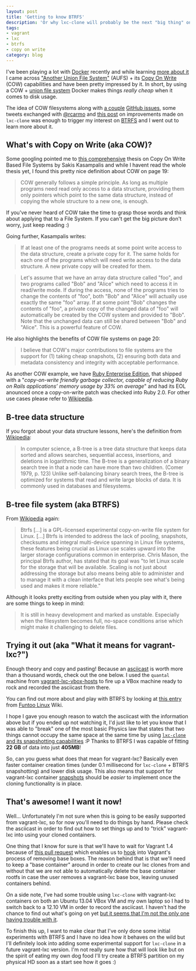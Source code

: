 ```yaml
---
layout: post
title: 'Getting to know BTRFS'
description: 'Or why lxc-clone will probably be the next "big thing" on vagrant-lxc'
tags:
- vagrant
- lxc
- btrfs
- copy on write
category: blog
---
```


I've been playing a lot with [Docker](http://docker.io) recently and while learning
[more about it](http://docs.docker.io/en/latest/terms/layer/#layers) I came across
["Another Union File System"](http://aufs.sourceforge.net/aufs.html) (AUFS) + its
[Copy On Write](http://en.wikipedia.org/wiki/Copy-on-write) (COW) capabilities and have
been pretty impressed by it. In short, by using a COW + [union file system](http://en.wikipedia.org/wiki/Union_mount)
Docker makes things _really cheap_ when it comes to disk usage.

The idea of COW filesystems along with [a couple](https://github.com/dotcloud/docker/issues/443)
[GitHub issues](https://github.com/fgrehm/vagrant-lxc/issues/81), some tweets
exchanged with [@rcarmo](https://twitter.com/rcarmo) and [this post](http://s3hh.wordpress.com/2013/05/02/lxc-improved-clone-support/)
on improvements made on `lxc-clone` was enough to trigger my interest on [BTRFS](https://btrfs.wiki.kernel.org/index.php/Main_Page)
and I went out to learn more about it.

## What's with Copy on Write (aka COW)?

Some googling pointed me to [this comprehensive](http://faif.objectis.net/download-copy-on-write-based-file-systems)
thesis on Copy On Write Based File Systems by Sakis Kasampalis and while I havent
read the whole thesis yet, I found this pretty nice definition about COW on
page 19:

> COW generally follows a simple principle. As long as multiple programs need
> read only access to a data structure, providing them only pointers which
> point to the same data structure, instead of copying the whole structure to
> a new one, is enough.

If you've never heard of COW take the time to grasp those words and think about
applying that to a File System. If you can't get the big picture don't worry, just
keep reading :)

Going further, Kasampalis writes:

> If at least one of the programs needs at some point
> write access to the data structure, create a private copy for it. The same holds
> for each one of the programs which will need write access to the data structure.
> A new private copy will be created for them.

> Let's assume that we have an array data structure called "foo", and two programs
> called "Bob" and "Alice" which need to access it in read/write mode. If during the
> access, none of the programs tries to change the contents of "foo", both "Bob" and
> "Alice" will actually use exactly the same "foo" array. If at some point "Bob"
> changes the contents of "foo", a private copy of the changed data of "foo" will
> automatically be created by the COW system and provided to "Bob". Note
> that the unchanged data can still be shared between "Bob" and "Alice". This
> is a powerful feature of COW.

He also highlights the benefits of COW file systems on page 20:

> I believe that COW's major contributions to file systems are the support for (1)
> taking cheap snapshots, (2) ensuring both data and metadata consistency and
> integrity with acceptable performance.

As another COW example, we have [Ruby Enterprise Edition](http://www.rubyenterpriseedition.com/faq.html#what_is_this),
that shipped with a "_copy-on-write friendly garbage collector, capable of reducing
Ruby on Rails applications’ memory usage by 33% on average_" and had its EOL
anounced once a copy-on-write patch was checked into Ruby 2.0. For other use
cases please refer to [Wikipedia](http://en.wikipedia.org/wiki/Copy-on-write#Other_applications_of_copy-on-write).

## B-tree data structure

If you forgot about your data structure lessons, here's the definition from [Wikipedia](http://en.wikipedia.org/wiki/B-tree):

> In computer science, a B-tree is a tree data structure that keeps data sorted and
> allows searches, sequential access, insertions, and deletions in logarithmic time.
> The B-tree is a generalization of a binary search tree in that a node can have more
> than two children. (Comer 1979, p. 123) Unlike self-balancing binary search trees,
> the B-tree is optimized for systems that read and write large blocks of data.
> It is commonly used in databases and filesystems.

## B-tree file system (aka BTRFS)

From [Wikipedia](http://en.wikipedia.org/wiki/Btrfs) again:

> Btrfs \[...\] is a GPL-licensed experimental copy-on-write file system for Linux.
> \[...\] Btrfs is intended to address the lack of pooling, snapshots, checksums
> and integral multi-device spanning in Linux file systems, these features being
> crucial as Linux use scales upward into the larger storage configurations common
> in enterprise. Chris Mason, the principal Btrfs author, has stated that its goal
> was "to let Linux scale for the storage that will be available. Scaling is not
> just about addressing the storage but also means being able to administer and
> to manage it with a clean interface that lets people see what's being used and
> makes it more reliable."

Although it looks pretty exciting from outside when you play with it, there are
some things to keep in mind:

> It is still in heavy development and marked as unstable. Especially when the
> filesystem becomes full, no-space conditions arise which might make it
> challenging to delete files.

## Trying it out (aka "What it means for vagrant-lxc?")

Enough theory and copy and pasting! Because an [asciicast](http://asciinema.org/) is
worth more than a thousand words, check out the one below. I used the `quantal`
machine from [vagrant-lxc-vbox-hosts](https://github.com/fgrehm/vagrant-lxc-vbox-hosts)
to fire up a VBox machine ready to rock and recorded the asciicast from there.

<div class="asciicast-container">
  <script type="text/javascript" src="http://asciinema.org/a/5922.js" id="asciicast-5922" async="true"></script>
</div>

<p>
  You can find out more about and play with BTRFS by looking at
  <a href="http://www.funtoo.org/BTRFS_Fun">this entry</a> from
  <a href="http://www.funtoo.org/wiki/Welcome">Funtoo Linux</a> Wiki.
</p>

I hope I gave you enough reason to watch the asciicast with the information above
but if you ended up not watching it, I'd just like to let you know that I was able
to "break" one of the most basic Physics law that states that two things cannot occupy
the same space at the same time by using [`lxc-clone` and its snapshotting capabilities](https://help.ubuntu.com/lts/serverguide/lxc.html#lxc-cloning)
:P Thanks to BTRFS I was capable of fitting **22 GB** of data into just **405MB**!

So, can you guess what does that mean for vagrant-lxc? Basically even faster container
creation times (under 0.1 millisecond for `lxc-clone` + BTRFS snapshotting) and lower
disk usage. This also means that support for vagrant-lxc container [snapshots](https://github.com/fgrehm/vagrant-lxc/issues/32)
should be _easier_ to implement once the cloning functionality is in place.

## That's awesome! I want it now!

Well... Unfortunately I'm not sure when this is going to be easily supported from
vagrant-lxc, so for now you'll need to do things by hand. Please check the asciicast
in order to find out how to set things up and to "trick" vagrant-lxc into using your
cloned containers.

One thing that I know for sure is that we'll have to wait for Vagrant 1.4 because
of [this pull request](https://github.com/mitchellh/vagrant/pull/2327) which enables
us to [hook](https://github.com/mitchellh/vagrant/pull/2327/files#diff-5d84fa7a300da3b9958d69831795c066R49)
into Vagrant's process of removing base boxes. The reason behind that is that
we'll need to keep a "base container" around in order to create our lxc clones
from and without that we are not able to automatically delete the base
container rootfs in case the user removes a vagrant-lxc base box, leaving
unused containers behind.

On a side note, I've had some trouble using `lxc-clone` with vagrant-lxc containers
on both an Ubuntu 13.04 VBox VM and my own laptop so I had to switch back to a
12.10 VM in order to record the asciicast. I haven't had the chance to find out
what's going on yet [but it seems that I'm not the only one having trouble with it](http://s3hh.wordpress.com/2013/05/02/lxc-improved-clone-support/#comment-902).

To finish this up, I want to make clear that I've only done some initial experiments
with BTRFS and I have no idea how it behaves on the wild but I'll definitely look into
adding some experimental support for `lxc-clone` in a future vagrant-lxc version. I'm
not really sure how that will look like but on the spirit of eating my own dog food
I'll try create a BTRFS partition on my physical HD soon as a start see how it goes :)
